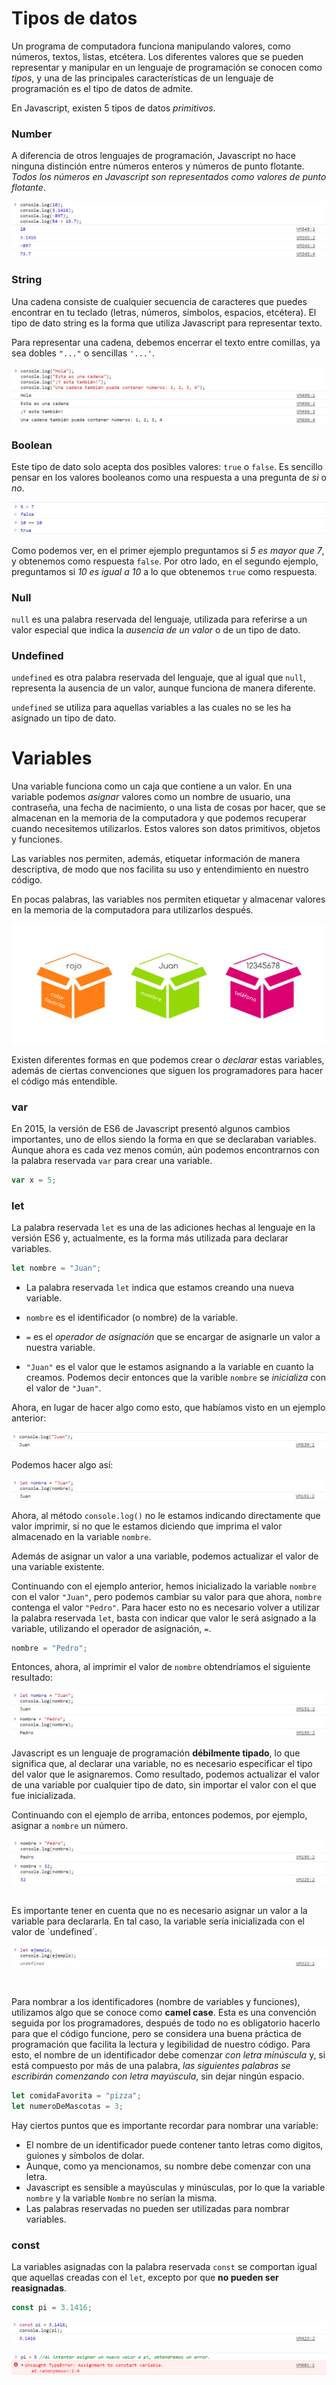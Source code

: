 # Tipos de datos

Un programa de computadora funciona manipulando valores, como números, textos, listas, etcétera. Los diferentes valores que se pueden representar y manipular en un lenguaje de programación se conocen como *tipos*, y una de las principales características de un lenguaje de programación es el tipo de datos de admite.

En Javascript, existen 5 tipos de datos *primitivos*.

### Number
A diferencia de otros lenguajes de programación, Javascript no hace ninguna distinción entre números enteros y números de punto flotante. *Todos los números en Javascript son representados como valores de punto flotante*.

<p align="center">
    <img src="./img/js/number.png">
</p>

### String
Una cadena consiste de cualquier secuencia de caracteres que puedes encontrar en tu teclado (letras, números, símbolos, espacios, etcétera). El tipo de dato string es la forma que utiliza Javascript para representar texto.

Para representar una cadena, debemos encerrar el texto entre comillas, ya sea dobles `"..."`  o sencillas `'...'`.

<p align="center">
    <img src="./img/js/string.png">
</p>

### Boolean
Este tipo de dato solo acepta dos posibles valores: `true` o `false`. Es sencillo pensar en los valores booleanos como una respuesta a una pregunta de *si* o *no*.

<p align="center">
    <img src="./img/js/boolean.png">
</p>

Como podemos ver, en el primer ejemplo preguntamos si *5 es mayor que 7*, y obtenemos como respuesta `false`. Por otro lado, en el segundo ejemplo, preguntamos si *10 es igual a 10* a lo que obtenemos `true` como respuesta.

### Null
`null` es una palabra reservada del lenguaje, utilizada para referirse a un valor especial que indica la *ausencia de un valor* o de un tipo de dato.

### Undefined
`undefined` es otra palabra reservada del lenguaje, que al igual que `null`, representa la ausencia de un valor, aunque funciona de manera diferente.

`undefined` se utiliza para aquellas variables a las cuales no se les ha asignado un tipo de dato.

# Variables
Una variable funciona como un caja que contiene a un valor. En una variable podemos *asignar* valores como un nombre de usuario, una contraseña, una fecha de nacimiento, o una lista de cosas por hacer, que se almacenan en la memoria de la computadora y que podemos recuperar cuando necesitemos utilizarlos. Estos valores son datos primitivos, objetos y funciones.

Las variables nos permiten, además, etiquetar información de manera descriptiva, de modo que nos facilita su uso y entendimiento en nuestro código.

En pocas palabras, las variables nos permiten etiquetar y almacenar valores en la memoria de la computadora para utilizarlos después.

<p align="center">
    <img src="./img/js/variables.png">
</p>

Existen diferentes formas en que podemos crear o *declarar* estas variables, además de ciertas convenciones que siguen los programadores para hacer el código más entendible.

### var
En 2015, la versión de ES6 de Javascript presentó algunos cambios importantes, uno de ellos siendo la forma en que se declaraban variables. Aunque ahora es cada vez menos común, aún podemos encontrarnos con la palabra reservada `var` para crear una variable.

```javascript
var x = 5;
```

### let
La palabra reservada `let` es una de las adiciones hechas al lenguaje en la versión ES6 y, actualmente, es la forma más utilizada para declarar variables.

```javascript
let nombre = "Juan";
```

* La palabra reservada `let` indica que estamos creando una nueva variable.

* `nombre` es el identificador (o nombre) de la variable.

* `=` es el *operador de asignación* que se encargar de asignarle un valor a nuestra variable.

* `"Juan"` es el valor que le estamos asignando a la variable en cuanto la creamos. Podemos decir entonces que la varible `nombre` se *inicializa* con el valor de `"Juan"`.

Ahora, en lugar de hacer algo como esto, que habíamos visto en un ejemplo anterior:
<p align="center">
    <img src="./img/js/var.png">
</p>

Podemos hacer algo así:
<p align="center">
    <img src="./img/js/let2.png">
</p>

Ahora, al método `console.log()` no le estamos indicando directamente que valor imprimir, si no que le estamos diciendo que imprima el valor almacenado en la variable `nombre`.

Además de asignar un valor a una variable, podemos actualizar el valor de una variable existente.

Continuando con el ejemplo anterior, hemos inicializado la variable `nombre` con el valor `"Juan"`, pero podemos cambiar su valor para que ahora, `nombre` contenga el valor `"Pedro"`. Para hacer esto no es necesario volver a utilizar la palabra reservada `let`, basta con indicar que valor le será asignado a la variable, utilizando el operador de asignación, `=`.

```javascript
nombre = "Pedro";
```

Entonces, ahora, al imprimir el valor de `nombre` obtendríamos el siguiente resultado:
<p align="center">
    <img src="./img/js/let3.png">
</p>

Javascript es un lenguaje de programación **débilmente tipado**, lo que significa que, al declarar una variable, no es necesario especificar el tipo del valor que le asignaremos. Como resultado, podemos actualizar el valor de una variable por cualquier tipo de dato, sin importar el valor con el que fue inicializada.

Continuando con el ejemplo de arriba, entonces podemos, por ejemplo, asignar a `nombre` un número.
<p align="center">
    <img src="./img/js/let4.png">
</p>

<br>
Es importante tener en cuenta que no es necesario asignar un valor a la variable para declararla. En tal caso, la variable sería inicializada con el valor de `undefined`.
<p align="center">
    <img src="./img/js/let5.png">
</p>

<br>

Para nombrar a los identificadores (nombre de variables y funciones), utilizamos algo que se conoce como **camel case**. Esta es una convención seguida por los programadores, después de todo no es obligatorio hacerlo para que el código funcione, pero se considera una buena práctica de programación que facilita la lectura y legibilidad de nuestro código. Para esto, el nombre de un identificador debe comenzar *con letra minúscula* y, si está compuesto por más de una palabra, *las siguientes palabras se escribirán comenzando con letra mayúscula*, sin dejar ningún espacio.

```javascript
let comidaFavorita = "pizza";
let numeroDeMascotas = 3;
```

Hay ciertos puntos que es importante recordar para nombrar una variable:
* El nombre de un identificador puede contener tanto letras como digitos, guiones y símbolos de dolar.
* Aunque, como ya mencionamos, su nombre debe comenzar con una letra.
* Javascript es sensible a mayúsculas y minúsculas, por lo que la variable `nombre` y la variable `Nombre` no serían la misma.
* Las palabras reservadas no pueden ser utilizadas para nombrar variables.

### const
La variables asignadas con la palabra reservada `const` se comportan igual que aquellas creadas con el `let`, excepto por que **no pueden ser reasignadas**.

```javascript
const pi = 3.1416;
```
<p align="center">
    <img src="./img/js/const.png">
</p>
<p align="center">
    <img src="./img/js/const2.png">
</p>
